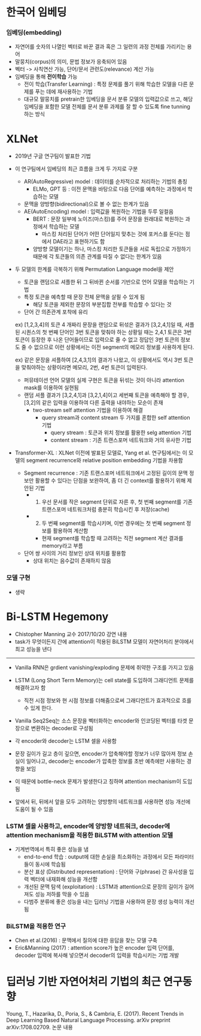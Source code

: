 # 한국어 임베딩
### 임베딩(embedding)

+ 자연어를 숫자의 나열인 벡터로 바꾼 결과 혹은 그 일련의 과정 전체를 가리키는 용어
+ 말뭉치(corpus)의 의미, 문법 정보가 응축되어 있음
+ 벡터 -> 사칙연산 가능, 단어/문서 관련도(relevance) 계산 가능
+ 임베딩을 통해 __전이학습__ 가능
  + 전이 학습(Transfer Learning) : 특정 문제를 풀기 위해 학습한 모델을 다른 문제를 푸는 데에 재사용하는 기법
  + 대규모 말뭉치를 pretrain한 임베딩을 문서 분류 모델의 입력값으로 쓰고, 해당 임베딩을 포함한 모델 전체를 문서 분류 과제를 잘 할 수 있도록 fine tunning하는 방식

# XLNet
+ 2019년 구글 연구팀이 발표한 기법

+ 이 연구팀에서 임베딩의 최근 흐름을 크게 두 가지로 구분
  + AR(AutoRegressive) model : 데이터를 순차적으로 처리하는 기법의 총칭
    + ELMo, GPT 등 : 이전 문맥을 바탕으로 다음 단어를 예측하는 과정에서 학습하는 모델
  + 문맥을 양방향(bidirectional)으로 볼 수 없는 한계가 있음
  + AE(AutoEncoding) model : 입력값을 복원하는 기법을 두루 일컬음
    + BERT : 문장 일부에 노이즈(마스킹)를 주어 문장을 원래대로 복원하는 과정에서 학습하는 모델
      + 마스킹 처리된 단어가 어떤 단어일지 맞추는 것에 포커스를 둔다는 점에서 DAE라고 표현하기도 함
    + 양방향 모델이기는 하나, 마스킹 처리한 토큰들을 서로 독립으로 가정하기 때문에 각 토큰들의 의존 관계를 따질 수 없다는 한계가 있음
    
+ 두 모델의 한계를 극복하기 위해 Permutation Language model을 제안
  + 토큰을 랜덤으로 셔플한 뒤 그 뒤바뀐 순서를 기반으로 언어 모델을 학습하는 기법
  + 특정 토큰을 예측할 때 문장 전체 문맥을 살필 수 있게 됨
    + 해당 토큰을 제외한 문장의 부분집합 전부를 학습할 수 있다는 것
  + 단어 간 의존관계 포착에 유리
  
  ex) [1,2,3,4]의 토큰 4 개짜리 문장을 랜덤으로 뒤섞은 결과가 [3,2,4,1]일 때, 셔플된 시퀀스의 첫 번째 단어인 3번 토큰을 맞춰야 하는 상황일 때는 2,4,1 토큰은 3번 토큰이 등장한 후 나온 단어들이므로 입력으로 줄 수 없고 정답인 3번 토큰의 정보도 줄 수 없으므로 이런 상황에서는 이전 segment의 메모리 정보를 사용하게 된다.
  
  ex) 같은 문장을 셔플하여 [2,4,3,1]의 결과가 나왔고, 이 상황에서도 역시 3번 토큰을 맞춰야하는 상황이라면 메모리, 2번, 4번 토큰이 입력된다.
  
  + 퍼뮤테이션 언어 모델의 실제 구현은 토큰을 뒤섞는 것이 아니라 attention mask를 이용하여 실현됨
  + 랜덤 셔플 결과가 [3,2,4,1]과 [3,2,1,4]이고 세번째 토큰을 예측해야 할 경우, [3,2]의 같은 입력을 이용하여 다른 출력을 내야하는 모순이 존재
    + two-stream self attention 기법을 이용하여 해결
      + query stream과 content stream 두 가지를 혼합한 self attention 기법
        + query stream : 토큰과 위치 정보를 활용한 selg attention 기법
        + content stream : 기존 트랜스포머 네트워크와 거의 유사한 기법

+ Transformer-XL : XLNet 이전에 발표된 모델로, Yang et al. 연구팀에서는 이 모델의 segment recurrence와 relative position embedding 기법을 차용함
  + Segment recurrence : 기존 트랜스포머 네트워크에서 고정된 길이의 문맥 정보만 활용할 수 있다는 단점을 보완하여, 좀 더 긴 context를 활용하기 위해 제안된 기법 
    + 1. 우선 문서를 작은 segment 단위로 자른 후, 첫 번째 segment를 기존 트랜스포머 네트워크처럼 충분히 학습시킨 후 저장(cache)
    + 2. 두 번째 segment를 학습시키며, 이번 경우에는 첫 번째 segment 정보를 활용하여 계산함
      + 현재 segment를 학습할 때 고려하는 직전 segment 계산 결과를 memory라고 부름
  + 단어 쌍 사이의 거리 정보인 상대 위치를 활용함  
    + 상대 위치는 음수값이 존재하지 않음
    
### 모델 구현 
+ 생략


# Bi-LSTM Hegemony

+ Chistopher Manning 교수 2017/10/20 강연 내용
+ task가 무엇이든지 간에 attention이 적용된 BiLSTM 모델이 자연어처리 분야에서 최고 성능을 낸다
___
+ Vanilla RNN은 grdient vanishing/exploding 문제에 취약한 구조를 가지고 있음
+ LSTM (Long Short Term Memory)는 cell state를 도입하여 그래디언트 문제를 해결하고자 함
  + 직전 시점 정보와 현 시점 정보를 더해줌으로써 그래디언트가 효과적으로 흐를 수 있게 한다.

+ Vanilla Seq2Seq는 소스 문장을 벡터화하는 encoder와 인코딩된 벡터를 타겟 문장으로 변환하는 decoder로 구성됨
+ 각 encoder와 decoder는 LSTM 셀을 사용함
+ 문장 길이가 길고 층이 깊으면, encoder가 압축해야할 정보가 너무 많아져 정보 손실이 일어나고, decoder는 encoder가 압축한 정보를 초반 예측에만 사용하는 경향을 보임
+ 이 때문에 bottle-neck 문제가 발생한다고 칭하며 attention mechanism이 도입됨

+ 앞에서 뒤, 뒤에서 앞을 모두 고려하는 양방향의 네트워크를 사용하면 성능 개선에 도움이 될 수 있음

### LSTM 셀을 사용하고, encoder에 양방향 네트워크, decoder에 attention mechanism을 적용한 BiLSTM with attention 모델
+ 기계번역에서 특히 좋은 성능을 냄
  + end-to-end 학습 : output에 대한 손실을 최소화하는 과정에서 모든 파라미터들이 동시에 학습됨
  + 분산 표상 (Distributed representation) : 단어와 구(phrase) 간 유사성을 입력 벡터에 내재화해 성능을 개선함
  + 개선된 문맥 탐색 (exploitation) : LSTM과 attention으로 문장의 길이가 길어져도 성능 저하를 막을 수 있음
  + 다범주 분류에 좋은 성능을 내는 딥러닝 기법을 사용하여 문장 생성 능력이 개선됨

### BiLSTM을 적용한 연구 
+ Chen et al.(2016) : 문맥에서 질의에 대한 응답을 찾는 모델 구축
+ Eric&Manning (2017) : attention score가 높은 encoder 입력 단어를, decoder 입력에 복사해 넣으면서 decoder의 입력을 학습시키는 기법 개발


# 딥러닝 기반 자연어처리 기법의 최근 연구동향
Young, T., Hazarika, D., Poria, S., & Cambria, E. (2017). Recent Trends in Deep Learning Based Natural Language Processing. arXiv preprint arXiv:1708.02709. 논문 내용
